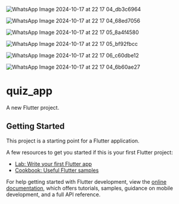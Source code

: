 ![WhatsApp Image 2024-10-17 at 22 17 04_db3c6964](https://github.com/user-attachments/assets/a60fa14f-f2d8-42d3-b72a-e9ce65778356)

![WhatsApp Image 2024-10-17 at 22 17 04_68ed7056](https://github.com/user-attachments/assets/74f4dc77-66cc-423c-8d08-dc3e9c83a26f)

![WhatsApp Image 2024-10-17 at 22 17 05_8a4f4580](https://github.com/user-attachments/assets/fd742a44-aa64-4367-9db0-1dc78927b78f)

![WhatsApp Image 2024-10-17 at 22 17 05_bf92fbcc](https://github.com/user-attachments/assets/f325bb72-952a-44fd-a84e-48030981b3d6)

![WhatsApp Image 2024-10-17 at 22 17 06_c60dbe12](https://github.com/user-attachments/assets/6b0ce0e2-1607-4a09-a41c-78ea488a6dc7)

![WhatsApp Image 2024-10-17 at 22 17 04_6b60ae27](https://github.com/user-attachments/assets/d0ecedb6-49a8-45fc-be71-253b1108fcd2)





# quiz_app

A new Flutter project.

## Getting Started

This project is a starting point for a Flutter application.

A few resources to get you started if this is your first Flutter project:

- [Lab: Write your first Flutter app](https://docs.flutter.dev/get-started/codelab)
- [Cookbook: Useful Flutter samples](https://docs.flutter.dev/cookbook)

For help getting started with Flutter development, view the
[online documentation](https://docs.flutter.dev/), which offers tutorials,
samples, guidance on mobile development, and a full API reference.
